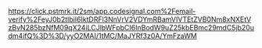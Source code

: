 https://click.pstmrk.it/2sm/app.codesignal.com%2Femail-verify%2FeyJ0b2tlbiI6IktDRFl3NnVrV2VDYmRBamVIVTEtZVB0Nm8xNXEtVzBvN285bzNfM09qX24iLCJlbWFpbCI6InBodW9uZ25kbEBmc29mdC5jb20udm4ifQ%3D%3D/yyO2MAI/1tMC/MaJYRf3z0A/YmFzaWM
